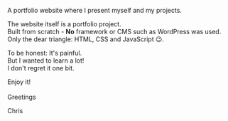 A portfolio website where I present myself and my projects.

The website itself is a portfolio project.<br>
Built from scratch - **No** framework or CMS such as WordPress was used.<br>
Only the dear triangle: HTML, CSS and JavaScript 😉.<br>

To be honest: It's painful.<br>
But I wanted to learn a lot!<br>
I don't regret it one bit.<br>

Enjoy it!
<br>
<br>
Greetings

Chris
